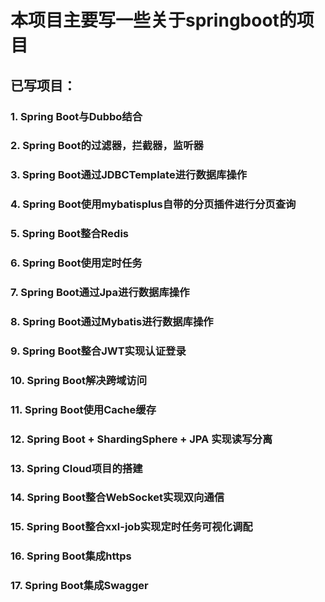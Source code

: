# 本项目主要写一些关于springboot的项目
## 已写项目：
### 1. Spring Boot与Dubbo结合
### 2. Spring Boot的过滤器，拦截器，监听器
### 3. Spring Boot通过JDBCTemplate进行数据库操作
### 4. Spring Boot使用mybatisplus自带的分页插件进行分页查询
### 5. Spring Boot整合Redis
### 6. Spring Boot使用定时任务 
### 7. Spring Boot通过Jpa进行数据库操作
### 8. Spring Boot通过Mybatis进行数据库操作
### 9. Spring Boot整合JWT实现认证登录
### 10. Spring Boot解决跨域访问
### 11. Spring Boot使用Cache缓存
### 12. Spring Boot + ShardingSphere + JPA 实现读写分离
### 13. Spring Cloud项目的搭建
### 14. Spring Boot整合WebSocket实现双向通信
### 15. Spring Boot整合xxl-job实现定时任务可视化调配
### 16. Spring Boot集成https
### 17. Spring Boot集成Swagger
